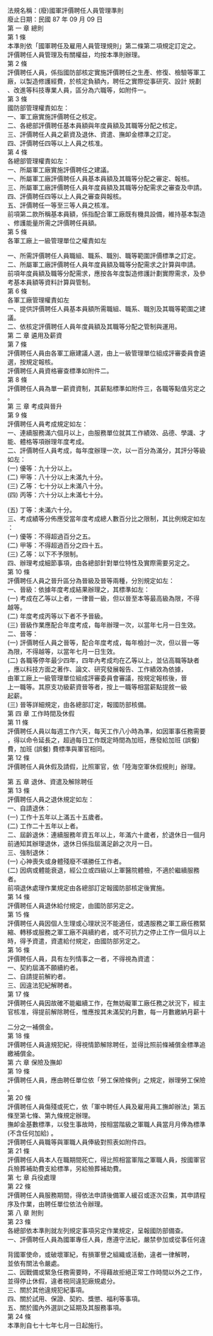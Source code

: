 法規名稱：(廢)國軍評價聘任人員管理準則  
廢止日期：民國 87 年 09 月 09 日  
第 一 章 總則  
第 1 條  
本準則依「國軍聘任及雇用人員管理規則」第二條第二項規定訂定之。  
評價聘任人員管理及有關權益，均按本準則辦理。  
第 2 條  
評價聘任人員，係指國防部核定實施評價聘任之生產、修復、檢驗等軍工  
廠，以製造修護經費，於核定負額內，聘任之實際從事研究、設計 規劃  
、改進等科技專業人員，區分為六職等，如附件一。  
第 3 條  
國防部管理權責如左：  
一、軍工廠實施評價聘任之核定。  
二、各總部評價聘任基本員額與年度員額及其職等分配之核定。  
三、評價聘任人員之薪資及退休、資遣、撫卹金標準之訂定。  
四、評價聘任四等以上人員之核准。  
第 4 條  
各總部管理權責如左：  
一、所屬軍工廠實施評價聘任之建議。  
一、所屬軍工廠評價聘任人員基本員額及其職等分配之審定、報核。  
三、所屬軍工廠評價聘任人員年度員額及其職等分配需求之審查及申請。  
四、評價聘任四等以上人員之審查與報核。  
五、評價聘任一等至三等人員之核准。  
前項第二款所稱基本員額，係指配合軍工廠既有機具設備，維持基本製造  
、修護能量所需之評價聘任員額。  
第 5 條  
各軍工廠上一級管理單位之權責如左  


一、所需評價聘任人員職組、職系、職別、職等範圍評價標準之訂定。  
二、所屬軍工廠評價聘任人員年度員額及職等分配需求之計算與申請。  
前項年度員額及職等分配需求，應按各年度製造修護計劃實際需求，及參  
考基本員額等資料計算與管制。  
第 6 條  
各軍工廠管理權責如左  
一、提供評價聘任人員基本員額所需職組、職系、職別及其職等範圍之建  
議。  
二、依核定評價聘任人員年度員額及其職等分配之管制與運用。  
第 二 章 遴用及薪資  
第 7 條  
評價聘任人員由各軍工廠建議人選，由上一級管理單位組成評審委員會遴  
選，按規定報核。  
評價聘任人員資格審查標準如附件二。  
第 8 條  
評價聘任人員為單一薪資資制，其薪點標準如附件三，各職等點值另定之  
。  
第 三 章 考成與晉升  
第 9 條  
評價聘任人員考成規定如左：  
一、連續服務滿六個月以上，由服務單位就其工作績效、品德、學識、才  
能、體格等項辦理年度考成。  
二、評價聘任人員考成，每年度辦理一次，以一百分為滿分，其評分等級  
如左：  
(一) 優等：九十分以上。  
(二) 甲等：八十分以上未滿九十分。  
(三) 乙等：七十分以上未滿八十分。  
(四) 丙等：六十分以上未滿七十分。  


(五) 丁等：未滿六十分。  
三、考成績等分佈應受當年度考成總人數百分比之限制，其比例規定如左  
：  
(一) 優等：不得超過百分之五。  
(二) 甲等：不得超過百分之四十五。  
(三) 乙等：以下不予限制。  
四、辦理考成細節事項，由各總部針對單位特性及實際需要另定之。  
第 10 條  
評價聘任人員之晉升區分為晉級及晉等兩種，分別規定如左：  
一、晉級：依據年度考成結果辦理之，其標準如左：  
(一) 考成在乙等以上者，一律晉一級，但以晉至本等最高級為限，不得  
越等。  
(二) 年度考成丙等以下者不予晉級。  
(三) 晉級作業應配合年度考成，每年辦理一次，以當年七月一日生效。  
二、晉等：  
(一) 評價聘任人員之晉等，配合年度考成，每年檢討一次，但以晉一等  
為限，不得越等，以當年七月一日生效。  
(二) 各職等停年最少四年，四年內考成均在乙等以上，並佔高職等缺者  
，應以科技方面之著作、論文、研究發展報告、工作績效為依據，  
由軍工廠上一級管理單位組成評審委員會審議，按規定報核後，晉  
上一職等。其原支功級薪資晉等者，按上一職等相當薪點提敘一級  
起薪。  
(三) 晉等詳細規定，由各總部訂定，報國防部核備。  
第 四 章 工作時間及休假  
第 11 條  
評價聘任人員以每週工作六天，每天工作八小時為準，如因軍事任務需要  
，得以命令延長之，超過每日工作既定時間為加班，應發給加班 (誤餐)  
費，加班 (誤餐) 費標準與軍官相同。  
第 12 條  
評價聘任人員休假及請假，比照軍官，依「陸海空軍休假規則」辦理。  


第 五 章 退休、資遣及解除聘任  
第 13 條  
評價聘任人員之退休規定如左：  
一、自請退休：  
(一) 工作十五年以上滿五十五歲者。  
(二) 工作二十五年以上者。  
二、屆齡退休：連續服務年資五年以上，年滿六十歲者，於退休日一個月  
前通知其辦理退休，退休日係指屆滿足齡之次月一日。  
三、強制退休：  
(一) 心神喪失或身體殘廢不堪勝任工作者。  
(二) 因病或體能衰退，經公立或四級以上軍醫院體檢，不適於繼續服務  
者。  
前項退休處理作業規定由各總部訂定報國防部核定後實施。  
第 14 條  
評價聘任人員退休給付規定，由國防部另定之。  
第 15 條  
評價聘任人員因個人生理或心理狀況不能適任，或遇服務之軍工廠任務緊  
縮、轉移或服務之軍工廠不與續約者，或不可抗力之停止工作一個月以上  
時，得予資遣，資遣給付規定，由國防部另定之。  
第 16 條  
評價聘任人員，具有左列情事之一者，不得視為資遣：  
一、契約屆滿不願續約者。  
二、自請提前解約者。  
三、因違法犯紀解聘者。  
第 17 條  
評價聘任人員因故確不能繼續工作，在無妨礙軍工廠任務之狀況下，經主  
官核准，得提前解除聘任，惟應按其未滿契約月數，每一月數繳納月薪十  


二分之一補償金。  
第 18 條  
評價聘任人員違規犯紀，得視情節解除聘任，並得比照前條補償金標準追  
繳補償金。  
第 六 章 保險及撫卹  
第 19 條  
評價聘任人員，應由聘任單位依「勞工保險條例」之規定，辦理勞工保險  
。  
第 20 條  
評價聘任人員傷殘或死亡，依「軍中聘任人員及雇用員工撫卹辦法」第五  
條至第七條、第九條規定辦理。  
撫卹金基數標準，以發生事故時，按相當階級之軍職人員當月月俸為標準  
(不含任何加給) 。  
評價聘任人員職等與軍職人員俸級對照表如附件四。  
第 21 條  
評價聘任人員本人在職期間死亡，得比照相當軍階之軍職人員，按國軍官  
兵殮葬補助費支給標準，另給殮葬補助費。  
第 七 章 兵役處理  
第 22 條  
評價聘任人員服務期間，得依法申請後備軍人緩召或逐次召集，其申請程  
序及作業，由聘任單位依法令辦理。  
第 八 章 附則  
第 23 條  
各總部依本準則就左列規定事項另定作業規定，呈報國防部備查。  
一、評價聘任人員為國軍專任人員，應遵守法紀，嚴禁參加或從事任何違  


背國軍使命，或破壞軍紀，有損軍譽之組織或活動，違者一律解聘，  
並依有關法令嚴處。  
二、因戰備或緊急任務需要時，不得藉故拒絕正常工作時間以外之工作，  
並得停止休假，違者視同違犯廠規處分。  
三、關於其他違規犯紀事項。  
四、關於試用、保證、契約、獎懲、福利等事項。  
五、關於國內外選訓之延期及其服務事項。  
第 24 條  
本準則自七十七年七月一日起施行。  


